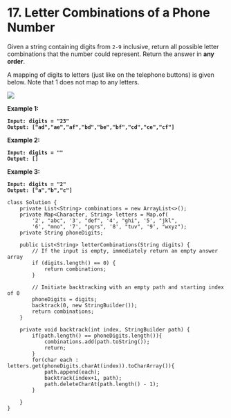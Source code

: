 # 17. Letter Combinations of a Phone Number

Given a string containing digits from `2-9` inclusive, return all possible letter combinations that the number could represent. Return the answer in **any order**.

A mapping of digits to letters (just like on the telephone buttons) is given below. Note that 1 does not map to any letters.

![](https://assets.leetcode.com/uploads/2022/03/15/1200px-telephone-keypad2svg.png)

&#x20;

**Example 1:**

<pre><code><strong>Input: digits = "23"
</strong><strong>Output: ["ad","ae","af","bd","be","bf","cd","ce","cf"]
</strong></code></pre>

**Example 2:**

<pre><code><strong>Input: digits = ""
</strong><strong>Output: []
</strong></code></pre>

**Example 3:**

<pre><code><strong>Input: digits = "2"
</strong><strong>Output: ["a","b","c"]
</strong></code></pre>

```
class Solution {
    private List<String> combinations = new ArrayList<>();
    private Map<Character, String> letters = Map.of(
        '2', "abc", '3', "def", '4', "ghi", '5', "jkl", 
        '6', "mno", '7', "pqrs", '8', "tuv", '9', "wxyz");
    private String phoneDigits;
    
    public List<String> letterCombinations(String digits) {
        // If the input is empty, immediately return an empty answer array
        if (digits.length() == 0) {
            return combinations;
        }
        
        // Initiate backtracking with an empty path and starting index of 0
        phoneDigits = digits;
        backtrack(0, new StringBuilder());
        return combinations;
    }
    
    private void backtrack(int index, StringBuilder path) {
        if(path.length() == phoneDigits.length()){
            combinations.add(path.toString());
            return;            
        }
        for(char each : letters.get(phoneDigits.charAt(index)).toCharArray()){
            path.append(each);
            backtrack(index+1, path);
            path.deleteCharAt(path.length() - 1);
        }
       
    }
}
```
